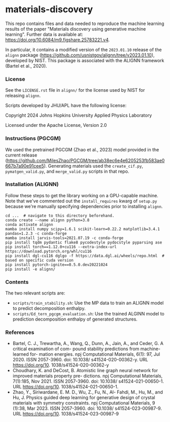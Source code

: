 # materials-discovery

This repo contains files and data needed to reproduce the machine learning results of the paper "Materials discovery using generative machine learning". Further data is available at: https://doi.org/10.6084/m9.figshare.25783221.v4.


In particular, it contains a modified version of the `2023.01.10` release of the `alignn` package (https://github.com/usnistgov/alignn/tree/v2023.01.10), developed by NIST. This package is associated with the ALIGNN framework (Bartel et al., 2020).

### License

See the `LICENSE.rst` file in `alignn/` for the license used by NIST for releasing `alignn`. 

Scripts developed by JHU/APL have the following license:

Copyright 2024 Johns Hopkins University Applied Physics Laboratory

Licensed under the Apache License, Version 2.0

### Instructions (PGCGM)

We used the pretrained PGCGM (Zhao et al., 2023) model provided in the current release (https://github.com/MilesZhao/PGCGM/tree/ab38ec6e4e6205253fb583ae0667b7a90e91cee5). Generating materials used the `create_cif.py`, `pymatgen_valid.py`, and `merge_valid.py` scripts in that repo.

### Installation (ALIGNN)

Follow these steps to get the library working on a GPU-capable machine. Note that we've commented out
the `install_requires` kwarg of `setup.py` because we're manually specifying dependencies prior to installing
`alignn`.

```
cd ...  # navigate to this directory beforehand.
conda create --name alignn python=3.8
conda activate alignn
mamba install numpy scipy=1.6.1 scikit-learn=0.22.2 matplotlib=3.4.1 pandas=1.2.3 -c conda-forge
mamba install jarvis-tools=2021.07.19 -c conda-forge
pip install tqdm pydantic flake8 pycodestyle pydocstyle pyparsing ase
pip install torch==1.12.0+cu116 --extra-index-url https://download.pytorch.org/whl/cu116
pip install dgl-cu116 dglgo -f https://data.dgl.ai/wheels/repo.html  # based on specific cuda version
pip install pytorch-ignite==0.5.0.dev20221024
pip install -e alignn/
```

### Contents

The two relevant scripts are:
- `scripts/train_stability.sh`: Use the MP data to train an ALIGNN model to predict decomposition enthalpy.
- `scripts/Ed_tern_pgcgm_evaluation.sh`: Use the trained ALGINN model to prediction decomposition enthalpy of generated structures.


### References

- Bartel, C. J., Trewartha, A., Wang, Q., Dunn, A., Jain, A., and Ceder, G. A critical examination of com- pound stability predictions from machine-learned for- mation energies. npj Computational Materials, 6(1): 97, Jul 2020. ISSN 2057-3960. doi: 10.1038/ s41524-020-00362-y. URL https://doi.org/10. 1038/s41524-020-00362-y
- Choudhary, K. and DeCost, B. Atomistic line graph neural network for improved materials property pre- dictions. npj Computational Materials, 7(1):185, Nov 2021. ISSN 2057-3960. doi: 10.1038/ s41524-021-00650-1. URL https://doi.org/10. 1038/s41524-021-00650-1.
- Zhao, Y., Siriwardane, E. M. D., Wu, Z., Fu, N., Al- Fahdi, M., Hu, M., and Hu, J. Physics guided deep learning for generative design of crystal materials with symmetry constraints. npj Computational Materials, 9 (1):38, Mar 2023. ISSN 2057-3960. doi: 10.1038/ s41524-023-00987-9. URL https://doi.org/10. 1038/s41524-023-00987-9